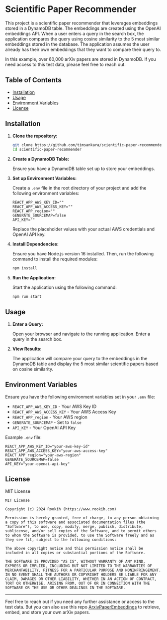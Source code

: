 # Scientific Paper Recommender

This project is a scientific paper recommender that leverages embeddings stored in a DynamoDB table. The embeddings are created using the OpenAI embeddings API. When a user enters a query in the search box, the application compares the query using cosine similarity to the 5 most similar embeddings stored in the database. The application assumes the user already has their own embeddings that they want to compare their query to.

In this example, over 60,000 arXiv papers are stored in DynamoDB. If you need access to this test data, please feel free to reach out.

## Table of Contents

- [Installation](#installation)
- [Usage](#usage)
- [Environment Variables](#environment-variables)
- [License](#license)

## Installation

1. **Clone the repository:**

   ```bash
   git clone https://github.com/timsankara/scientific-paper-recommender.git
   cd scientific-paper-recommender
   ```

2. **Create a DynamoDB Table:**

   Ensure you have a DynamoDB table set up to store your embeddings.

3. **Set up Environment Variables:**

   Create a `.env` file in the root directory of your project and add the following environment variables:

   ```plaintext
   REACT_APP_AWS_KEY_ID=""
   REACT_APP_AWS_ACCESS_KEY=""
   REACT_APP_region=""
   GENERATE_SOURCEMAP=false
   API_KEY=""
   ```

   Replace the placeholder values with your actual AWS credentials and OpenAI API key.

4. **Install Dependencies:**

   Ensure you have Node.js version 16 installed. Then, run the following command to install the required modules:

   ```bash
   npm install
   ```

5. **Run the Application:**

   Start the application using the following command:

   ```bash
   npm run start
   ```

## Usage

1. **Enter a Query:**

   Open your browser and navigate to the running application. Enter a query in the search box.

2. **View Results:**

   The application will compare your query to the embeddings in the DynamoDB table and display the 5 most similar scientific papers based on cosine similarity.

## Environment Variables

Ensure you have the following environment variables set in your `.env` file:

- `REACT_APP_AWS_KEY_ID` - Your AWS Key ID
- `REACT_APP_AWS_ACCESS_KEY` - Your AWS Access Key
- `REACT_APP_region` - Your AWS region
- `GENERATE_SOURCEMAP` - Set to `false`
- `API_KEY` - Your OpenAI API Key

Example `.env` file:

```plaintext
REACT_APP_AWS_KEY_ID="your-aws-key-id"
REACT_APP_AWS_ACCESS_KEY="your-aws-access-key"
REACT_APP_region="your-aws-region"
GENERATE_SOURCEMAP=false
API_KEY="your-openai-api-key"
```

## License

MIT License

```
MIT License

Copyright (c) 2024 Rookih (https://www.rookih.com)

Permission is hereby granted, free of charge, to any person obtaining a copy of this software and associated documentation files (the "Software"), to use, copy, modify, merge, publish, distribute, sublicense, and/or sell copies of the Software, and to permit others to whom the Software is provided, to use the Software freely and as they see fit, subject to the following conditions:

The above copyright notice and this permission notice shall be included in all copies or substantial portions of the Software.

THE SOFTWARE IS PROVIDED "AS IS", WITHOUT WARRANTY OF ANY KIND, EXPRESS OR IMPLIED, INCLUDING BUT NOT LIMITED TO THE WARRANTIES OF MERCHANTABILITY, FITNESS FOR A PARTICULAR PURPOSE AND NONINFRINGEMENT. IN NO EVENT SHALL THE AUTHORS OR COPYRIGHT HOLDERS BE LIABLE FOR ANY CLAIM, DAMAGES OR OTHER LIABILITY, WHETHER IN AN ACTION OF CONTRACT, TORT OR OTHERWISE, ARISING FROM, OUT OF OR IN CONNECTION WITH THE SOFTWARE OR THE USE OR OTHER DEALINGS IN THE SOFTWARE.
```

---

Feel free to reach out if you need any further assistance or access to the test data.
But you can also use this repo [ArxivPaperEmbeddings](https://github.com/timsankara/ArxivPaperEmbeddings) to retrieve, embed, and store your own arXiv papers.
